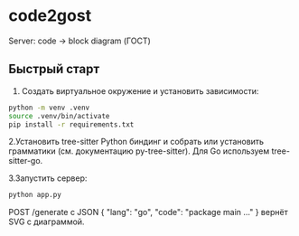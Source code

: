 # code2gost
Server: code -> block diagram (ГОСТ)


## Быстрый старт


1. Создать виртуальное окружение и установить зависимости:


```bash
python -m venv .venv
source .venv/bin/activate
pip install -r requirements.txt
```
2.Установить tree-sitter Python биндинг и собрать или установить грамматики (см. документацию py-tree-sitter). Для Go используем tree-sitter-go.

3.Запустить сервер:
```py
python app.py
```
POST /generate с JSON { "lang": "go", "code": "package main ..." } вернёт SVG с диаграммой.
